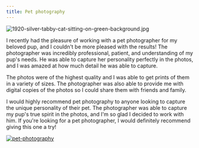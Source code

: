 ```yaml
---
title: Pet photography
---
```


![1920-silver-tabby-cat-sitting-on-green-background.jpg](/1920-silver-tabby-cat-sitting-on-green-background.jpg)

I recently had the pleasure of working with a pet photographer for my beloved pup, and I couldn't be more pleased with the results! The photographer was incredibly professional, patient, and understanding of my pup's needs. He was able to capture her personality perfectly in the photos, and I was amazed at how much detail he was able to capture.

The photos were of the highest quality and I was able to get prints of them in a variety of sizes. The photographer was also able to provide me with digital copies of the photos so I could share them with friends and family.

I would highly recommend pet photography to anyone looking to capture the unique personality of their pet. The photographer was able to capture my pup's true spirit in the photos, and I'm so glad I decided to work with him. If you're looking for a pet photographer, I would definitely recommend giving this one a try!

[![pet-photography](<https://dabuttonfactory.com/button.png?t=CHECK+SERVICE&f=Noto+Sans-Bold&ts=26&tc=fff&hp=45&vp=20&c=11&bgt=unicolored&bgc=4bd42f>)](<https://www.bark.com/?a_aid=5d2d0e83cdc3>)